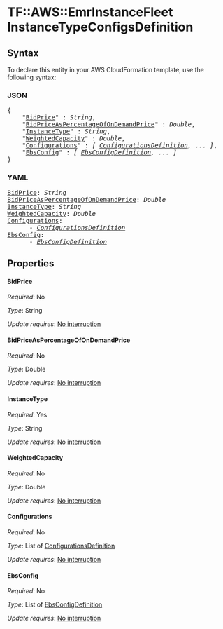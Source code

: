 # TF::AWS::EmrInstanceFleet InstanceTypeConfigsDefinition

## Syntax

To declare this entity in your AWS CloudFormation template, use the following syntax:

### JSON

<pre>
{
    "<a href="#bidprice" title="BidPrice">BidPrice</a>" : <i>String</i>,
    "<a href="#bidpriceaspercentageofondemandprice" title="BidPriceAsPercentageOfOnDemandPrice">BidPriceAsPercentageOfOnDemandPrice</a>" : <i>Double</i>,
    "<a href="#instancetype" title="InstanceType">InstanceType</a>" : <i>String</i>,
    "<a href="#weightedcapacity" title="WeightedCapacity">WeightedCapacity</a>" : <i>Double</i>,
    "<a href="#configurations" title="Configurations">Configurations</a>" : <i>[ <a href="configurationsdefinition.md">ConfigurationsDefinition</a>, ... ]</i>,
    "<a href="#ebsconfig" title="EbsConfig">EbsConfig</a>" : <i>[ <a href="ebsconfigdefinition.md">EbsConfigDefinition</a>, ... ]</i>
}
</pre>

### YAML

<pre>
<a href="#bidprice" title="BidPrice">BidPrice</a>: <i>String</i>
<a href="#bidpriceaspercentageofondemandprice" title="BidPriceAsPercentageOfOnDemandPrice">BidPriceAsPercentageOfOnDemandPrice</a>: <i>Double</i>
<a href="#instancetype" title="InstanceType">InstanceType</a>: <i>String</i>
<a href="#weightedcapacity" title="WeightedCapacity">WeightedCapacity</a>: <i>Double</i>
<a href="#configurations" title="Configurations">Configurations</a>: <i>
      - <a href="configurationsdefinition.md">ConfigurationsDefinition</a></i>
<a href="#ebsconfig" title="EbsConfig">EbsConfig</a>: <i>
      - <a href="ebsconfigdefinition.md">EbsConfigDefinition</a></i>
</pre>

## Properties

#### BidPrice

_Required_: No

_Type_: String

_Update requires_: [No interruption](https://docs.aws.amazon.com/AWSCloudFormation/latest/UserGuide/using-cfn-updating-stacks-update-behaviors.html#update-no-interrupt)

#### BidPriceAsPercentageOfOnDemandPrice

_Required_: No

_Type_: Double

_Update requires_: [No interruption](https://docs.aws.amazon.com/AWSCloudFormation/latest/UserGuide/using-cfn-updating-stacks-update-behaviors.html#update-no-interrupt)

#### InstanceType

_Required_: Yes

_Type_: String

_Update requires_: [No interruption](https://docs.aws.amazon.com/AWSCloudFormation/latest/UserGuide/using-cfn-updating-stacks-update-behaviors.html#update-no-interrupt)

#### WeightedCapacity

_Required_: No

_Type_: Double

_Update requires_: [No interruption](https://docs.aws.amazon.com/AWSCloudFormation/latest/UserGuide/using-cfn-updating-stacks-update-behaviors.html#update-no-interrupt)

#### Configurations

_Required_: No

_Type_: List of <a href="configurationsdefinition.md">ConfigurationsDefinition</a>

_Update requires_: [No interruption](https://docs.aws.amazon.com/AWSCloudFormation/latest/UserGuide/using-cfn-updating-stacks-update-behaviors.html#update-no-interrupt)

#### EbsConfig

_Required_: No

_Type_: List of <a href="ebsconfigdefinition.md">EbsConfigDefinition</a>

_Update requires_: [No interruption](https://docs.aws.amazon.com/AWSCloudFormation/latest/UserGuide/using-cfn-updating-stacks-update-behaviors.html#update-no-interrupt)

